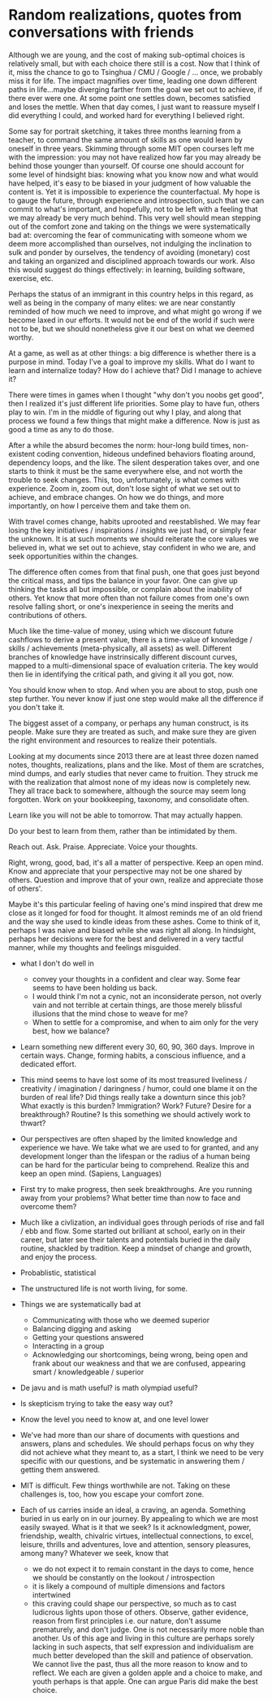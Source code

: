 # Random realizations, quotes from conversations with friends

Although we are young, and the cost of making sub-optimal choices is relatively small, but with each choice there still is a cost.
Now that I think of it, miss the chance to go to Tsinghua / CMU / Google / ... once, we probably miss it for life.
The impact magnifies over time, leading one down different paths in life...maybe diverging farther from the goal we set out to achieve, if there ever were one.
At some point one settles down, becomes satisfied and loses the mettle.
When that day comes, I just want to reassure myself I did everything I could, and worked hard for everything I believed right.

Some say for portrait sketching, it takes three months learning from a teacher, to command the same amount of skills as one would learn by oneself in three years.
Skimming through some MIT open courses left me with the impression: you may not have realized how far you may already be behind those younger than yourself.
Of course one should account for some level of hindsight bias: knowing what you know now and what would have helped, it's easy to be biased in your judgment of how valuable the content is.
Yet it is impossible to experience the counterfactual.
My hope is to gauge the future, through experience and introspection, such that we can commit to what's important, and hopefully, not to be left with a feeling that we may already be very much behind.
This very well should mean stepping out of the comfort zone and taking on the things we were systematically bad at: overcoming the fear of communicating with someone whom we deem more accomplished than ourselves, not indulging the inclination to sulk and ponder by ourselves, the tendency of avoiding (monetary) cost and taking an organized and disciplined approach towards our work.
Also this would suggest do things effectively: in learning, building software, exercise, etc.

Perhaps the status of an immigrant in this country helps in this regard, as well as being in the company of many elites: we are near constantly reminded of how much we need to improve, and what might go wrong if we become laxed in our efforts.
It would not be end of the world if such were not to be, but we should nonetheless give it our best on what we deemed worthy.

At a game, as well as at other things: a big difference is whether there is a purpose in mind.
Today I’ve a goal to improve my skills.
What do I want to learn and internalize today? How do I achieve that? Did I manage to achieve it?

There were times in games when I thought "why don't you noobs get good", then I realized it's just different life priorities.
Some play to have fun, others play to win.
I'm in the middle of figuring out why I play, and along that process we found a few things that might make a difference.
Now is just as good a time as any to do those.

After a while the absurd becomes the norm: hour-long build times, non-existent coding convention, hideous undefined behaviors floating around, dependency loops, and the like.
The silent desperation takes over, and one starts to think it must be the same everywhere else, and not worth the trouble to seek changes.
This, too, unfortunately, is what comes with experience.
Zoom in, zoom out, don't lose sight of what we set out to achieve, and embrace changes.
On how we do things, and more importantly, on how I perceive them and take them on.

With travel comes change, habits uprooted and reestablished.
We may fear losing the key initiatives / inspirations / insights we just had, or simply fear the unknown.
It is at such moments we should reiterate the core values we believed in, what we set out to achieve, stay confident in who we are, and seek opportunities within the changes.

The difference often comes from that final push, one that goes just beyond the critical mass, and tips the balance in your favor.
One can give up thinking the tasks all but impossible, or complain about the inability of others.
Yet know that more often than not failure comes from one's own resolve falling short, or one's inexperience in seeing the merits and contributions of others.

Much like the time-value of money, using which we discount future cashflows to derive a present value, there is a time-value of knowledge / skills / achievements (meta-physically, all assets) as well.
Different branches of knowledge have instrinsically different discount curves, mapped to a multi-dimensional space of evaluation criteria.
The key would then lie in identifying the critical path, and giving it all you got, now.

You should know when to stop. And when you are about to stop, push one step further.
You never know if just one step would make all the difference if you don't take it.

The biggest asset of a company, or perhaps any human construct, is its people.
Make sure they are treated as such, and make sure they are given the right environment and resources to realize their potentials.

Looking at my documents since 2013 there are at least three dozen named notes, thoughts, realizations, plans and the like.
Most of them are scratches, mind dumps, and early studies that never came to fruition.
They struck me with the realization that almost none of my ideas now is completely new.
They all trace back to somewhere, although the source may seem long forgotten.
Work on your bookkeeping, taxonomy, and consolidate often.

Learn like you will not be able to tomorrow.
That may actually happen.

Do your best to learn from them, rather than be intimidated by them.

Reach out. Ask. Praise. Appreciate. Voice your thoughts.

Right, wrong, good, bad, it's all a matter of perspective.
Keep an open mind. Know and appreciate that your perspective may not be one shared by others.
Question and improve that of your own, realize and appreciate those of others'.


Maybe it's this particular feeling of having one's mind inspired that drew me close as it longed for food for thought. It almost reminds me of an old friend and the way she used to kindle ideas from these ashes.
Come to think of it, perhaps I was naive and biased while she was right all along. In hindsight, perhaps her decisions were for the best and delivered in a very tactful manner, while my thoughts and feelings misguided.

* what I don't do well in
  * convey your thoughts in a confident and clear way. Some fear seems to have been holding us back.
  * I would think I'm not a cynic, not an inconsiderate person, not overly vain and not terrible at certain things, are those merely blissful illusions that the mind chose to weave for me?
  * When to settle for a compromise, and when to aim only for the very best, how we balance?

* Learn something new different every 30, 60, 90, 360 days. Improve in certain ways. Change, forming habits, a conscious influence, and a dedicated effort.

* This mind seems to have lost some of its most treasured liveliness / creativity / imagination / daringness / humor, could one blame it on the burden of real life? Did things really take a downturn since this job? What exactly is this burden? Immigration? Work? Future? Desire for a breakthrough? Routine? Is this something we should actively work to thwart?

* Our perspectives are often shaped by the limited knowledge and experience we have. We take what we are used to for granted, and any development longer than the lifespan or the radius of a human being can be hard for the particular being to comprehend. Realize this and keep an open mind. (Sapiens, Languages)

* First try to make progress, then seek breakthroughs. Are you running away from your problems? What better time than now to face and overcome them?

* Much like a civlization, an individual goes through periods of rise and fall / ebb and flow. Some started out brilliant at school, early on in their career, but later see their talents and potentials buried in the daily routine, shackled by tradition. Keep a mindset of change and growth, and enjoy the process.

* Probablistic, statistical

* The unstructured life is not worth living, for some.

* Things we are systematically bad at
  * Communicating with those who we deemed superior
  * Balancing digging and asking
  * Getting your questions answered
  * Interacting in a group
  * Acknowledging our shortcomings, being wrong, being open and frank about our weakness and that we are confused, appearing smart / knowledgeable / superior

* De javu and is math useful? is math olympiad useful?

* Is skepticism trying to take the easy way out?

* Know the level you need to know at, and one level lower

* We've had more than our share of documents with questions and answers, plans and schedules. We should perhaps focus on why they did not achieve what they meant to, as a start, I think we need to be very specific with our questions, and be systematic in answering them / getting them answered.

* MIT is difficult. Few things worthwhile are not. Taking on these challenges is, too, how you escape your comfort zone.

* Each of us carries inside an ideal, a craving, an agenda. Something buried in us early on in our journey. By appealing to which we are most easily swayed. What is it that we seek? Is it acknowledgment, power, friendship, wealth, chivalric virtues, intellectual connections, to excel, leisure, thrills and adventures, love and attention, sensory pleasures, among many? Whatever we seek, know that
  * we do not expect it to remain constant in the days to come, hence we should be constantly on the lookout / introspection
  * it is likely a compound of multiple dimensions and factors intertwined
  * this craving could shape our perspective, so much as to cast ludicrous lights upon those of others. Observe, gather evidence, reason from first principles i.e. our nature, don't assume prematurely, and don't judge. One is not necessarily more noble than another. Us of this age and living in this culture are perhaps sorely lacking in such aspects, that self expression and individualism are much better developed than the skill and patience of observation. We cannot live the past, thus all the more reason to know and to reflect. We each are given a golden apple and a choice to make, and youth perhaps is that apple. One can argue Paris did make the best choice.
